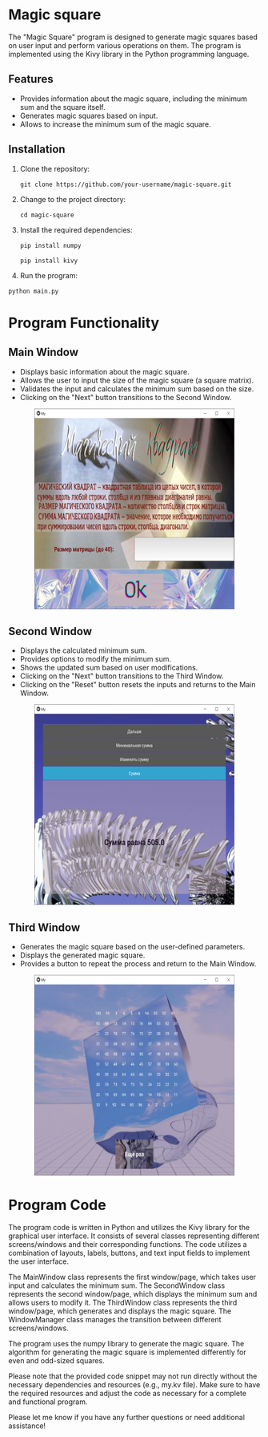 # Magic square
The "Magic Square" program is designed to generate magic squares based on user input and perform various operations on them. The program is implemented using the Kivy library in the Python programming language.

## Features

- Provides information about the magic square, including the minimum sum and the square itself.
- Generates magic squares based on input.
- Allows to increase the minimum sum of the magic square.

## Installation

1. Clone the repository:

   ```shell
   git clone https://github.com/your-username/magic-square.git
    ```
    
2. Change to the project directory:

   ```shell
   cd magic-square
   ```  
 
3. Install the required dependencies:
   
   ```shell
   pip install numpy
   ```
   
   ```shell
   pip install kivy
   ```
   
4. Run the program:

  ```shell
  python main.py
  ```
 
 # Program Functionality
 
 ## Main Window
- Displays basic information about the magic square.
- Allows the user to input the size of the magic square (a square matrix).
- Validates the input and calculates the minimum sum based on the size.
- Clicking on the "Next" button transitions to the Second Window.

<p align="center">
  <img src="img/first-page.png" alt="First Page" width="400" height="400">
</p>
<!-- ![First Page](img/first-page.png) -->

## Second Window
- Displays the calculated minimum sum.
- Provides options to modify the minimum sum.
- Shows the updated sum based on user modifications.
- Clicking on the "Next" button transitions to the Third Window.
- Clicking on the "Reset" button resets the inputs and returns to the Main Window.

<p align="center">
  <img src="img/second-page.png" alt="Second Page" width="400" height="400">
</p>
<!-- ![Second Page](img/second-page.png) -->

## Third Window
- Generates the magic square based on the user-defined parameters.
- Displays the generated magic square.
- Provides a button to repeat the process and return to the Main Window.

<p align="center">
  <img src="img/third-page.png" alt="Third Page" width="400" height="400">
</p>
<!-- ![Third Page](img/third-page.png) -->

# Program Code
The program code is written in Python and utilizes the Kivy library for the graphical user interface. It consists of several classes representing different screens/windows and their corresponding functions. The code utilizes a combination of layouts, labels, buttons, and text input fields to implement the user interface.

The MainWindow class represents the first window/page, which takes user input and calculates the minimum sum. The SecondWindow class represents the second window/page, which displays the minimum sum and allows users to modify it. The ThirdWindow class represents the third window/page, which generates and displays the magic square. The WindowManager class manages the transition between different screens/windows.

The program uses the numpy library to generate the magic square. The algorithm for generating the magic square is implemented differently for even and odd-sized squares.

Please note that the provided code snippet may not run directly without the necessary dependencies and resources (e.g., my.kv file). Make sure to have the required resources and adjust the code as necessary for a complete and functional program.

Please let me know if you have any further questions or need additional assistance!
 
 
